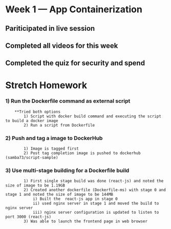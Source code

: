 # Week 1 — App Containerization

## Pariticipated in live session
## Completed all videos for this week
## Completed the quiz for security and spend

# Stretch Homework

### 1) Run the Dockerfile command as external script
        **Tried both options 
            1) Script with docker build command and executing the script to build a docker image
            2) Run a script from Dockerfile
### 2) Push and tag a image to DockerHub
            1) Image is tagged first
            2) Post tag completion image is pushed to dockerhub (samba73/script-sample)
### 3) Use multi-stage building for a Dockerfile build
            1) First single stage build was done (react-js) and noted the size of image to be 1.19GB
            2) Created another dockerfile (Dockerfile-ms) with stage 0 and stage 1 and noted the size of image to be 144MB
                i) Built the  react-js app in stage 0
                ii) used nginx server in stage 1 and moved the build to nginx server
                iii) nginx server configuration is updated to listen to port 3000 (react-js)
            3) Was able to launch the frontend page in web browser
